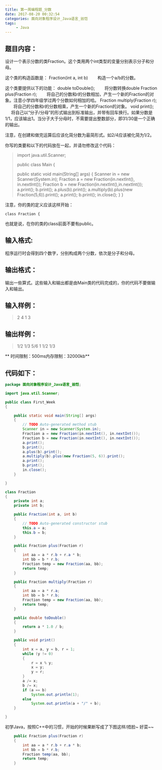 ```yaml
---
title: 第一周编程题_分数
date: 2017-08-20 00:32:54
categories: 面向对象程序设计_Java语言_翁恺
tags:
     - Java
---
```

## 题目内容：
设计一个表示分数的类Fraction。这个类用两个int类型的变量分别表示分子和分母。

这个类的构造函数是：
Fraction(int a, int b)
&#160; &#160; &#160; &#160;构造一个a/b的分数。

这个类要提供以下的功能：
double toDouble();
&#160; &#160; &#160; &#160;将分数转换double
Fraction plus(Fraction r);
&#160; &#160; &#160; &#160;将自己的分数和r的分数相加，产生一个新的Fraction的对象。注意小学四年级学过两个分数如何相加的哈。
Fraction multiply(Fraction r);
&#160; &#160; &#160; &#160;将自己的分数和r的分数相乘，产生一个新的Fraction的对象。
void print();
&#160; &#160; &#160; &#160;将自己以“分子/分母”的形式输出到标准输出，并带有回车换行。如果分数是1/1，应该输出1。当分子大于分母时，不需要提出整数部分，即31/30是一个正确的输出。

注意，在创建和做完运算后应该化简分数为最简形式。如2/4应该被化简为1/2。

你写的类要和以下的代码放在一起，并请勿修改这个代码：

> import java.util.Scanner;
> 
> public class Main {
> 
> public static void main(String[] args) {
> Scanner in = new Scanner(System.in);
> Fraction a = new Fraction(in.nextInt(), in.nextInt());
> Fraction b = new Fraction(in.nextInt(),in.nextInt());
> a.print();
> b.print();
> a.plus(b).print();
> a.multiply(b).plus(new Fraction(5,6)).print();
> a.print();
> b.print();
> in.close();
> }
> }


注意，你的类的定义应该这样开始：

`class Fraction {`

也就是说，在你的类的class前面不要有public。

## 输入格式:
程序运行时会得到四个数字，分别构成两个分数，依次是分子和分母。

## 输出格式：
输出一些算式。这些输入和输出都是由Main类的代码完成的，你的代码不要做输入和输出。

## 输入样例：
> 2 4 1 3

## 输出样例：
> 1/2
> 1/3
> 5/6
> 1
> 1/2
> 1/3

**
时间限制：500ms内存限制：32000kb**

## 代码如下：
```Java
package 面向对象程序设计_Java语言_翁恺;

import java.util.Scanner;

public class First_Week
{

	public static void main(String[] args)
	{
		// TODO Auto-generated method stub
		Scanner in = new Scanner(System.in);
		Fraction a = new Fraction(in.nextInt(), in.nextInt());
		Fraction b = new Fraction(in.nextInt(), in.nextInt());
		a.print();
		b.print();
		a.plus(b).print();
		a.multiply(b).plus(new Fraction(5, 6)).print();
		a.print();
		b.print();
		in.close();
	}

}

class Fraction
{
	private int a;
	private int b;

	public Fraction(int a, int b)
	{
		// TODO Auto-generated constructor stub
		this.a = a;
		this.b = b;
	}

	public Fraction plus(Fraction r)
	{
		int aa = a * r.b + r.a * b;
		int bb = b * r.b;
		Fraction temp = new Fraction(aa, bb);
		return temp;
	}

	public Fraction multiply(Fraction r)
	{
		int aa = a * r.a;
		int bb = b * r.b;
		Fraction temp = new Fraction(aa, bb);
		return temp;
	}

	public double toDouble()
	{
		return a * 1.0 / b;
	}

	public void print()
	{
		int x = a, y = b, r = 1;
		while (y != 0)
		{
			r = x % y;
			x = y;
			y = r;
		}
		a /= x;
		b /= x;
		if (a == b)
			System.out.println(1);
		else
			System.out.println(a + "/" + b);
	}

}
```

初学Java，按照C++中的习惯，开始的时候果断写成了下图这样/捂脸~
好菜~~
```Java
	public Fraction plus(Fraction r)
	{
		int aa = a * r.b + r.a * b;
		int bb = b * r.b;
		Fraction temp(aa, bb);
		return temp;
	}
```